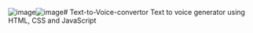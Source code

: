 ![image](https://github.com/jayakarthika/Text-to-Voice-convertor/assets/130235540/2d6687a3-89da-4f4e-b4b6-e8f4044de859)![image](https://github.com/jayakarthika/Text-to-Voice-convertor/assets/130235540/2d6687a3-89da-4f4e-b4b6-e8f4044de859)# Text-to-Voice-convertor
Text to voice generator using HTML, CSS and JavaScript

